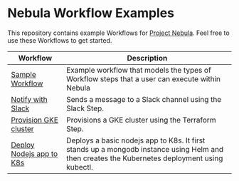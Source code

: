 # Nebula Workflow Examples  
This repository contains example Workflows for [Project Nebula](https://puppet.com/project-nebula). Feel free to use these Workflows to get started.

| Workflow      | Description   | 
| ------------- | ------------- |
| [Sample Workflow](./sample-workflow)| Example workflow that models the types of Workflow steps that a user can execute within Nebula |
| [Notify with Slack](./notify-slack)| Sends a message to a Slack channel using the Slack Step. | 
| [Provision GKE cluster](./provision-GKE-cluster)| Provisions a GKE cluster using the Terraform Step. | 
| [Deploy Nodejs app to K8s](./deploy-nodejs-app-to-k8s)| Deploys a basic nodejs app to K8s. It first stands up a mongodb instance using Helm and then creates the Kubernetes deployment using kubectl. |
